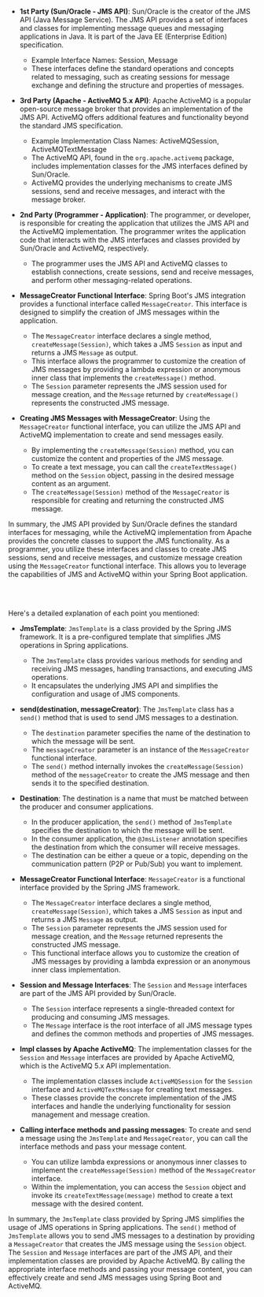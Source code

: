 
- **1st Party (Sun/Oracle - JMS API)**: Sun/Oracle is the creator of the JMS API (Java Message Service). The JMS API provides a set of interfaces and classes for implementing message queues and messaging applications in Java. It is part of the Java EE (Enterprise Edition) specification.
  - Example Interface Names: Session, Message
  - These interfaces define the standard operations and concepts related to messaging, such as creating sessions for message exchange and defining the structure and properties of messages.

- **3rd Party (Apache - ActiveMQ 5.x API)**: Apache ActiveMQ is a popular open-source message broker that provides an implementation of the JMS API. ActiveMQ offers additional features and functionality beyond the standard JMS specification.
  - Example Implementation Class Names: ActiveMQSession, ActiveMQTextMessage
  - The ActiveMQ API, found in the `org.apache.activemq` package, includes implementation classes for the JMS interfaces defined by Sun/Oracle.
  - ActiveMQ provides the underlying mechanisms to create JMS sessions, send and receive messages, and interact with the message broker.

- **2nd Party (Programmer - Application)**: The programmer, or developer, is responsible for creating the application that utilizes the JMS API and the ActiveMQ implementation. The programmer writes the application code that interacts with the JMS interfaces and classes provided by Sun/Oracle and ActiveMQ, respectively.
  - The programmer uses the JMS API and ActiveMQ classes to establish connections, create sessions, send and receive messages, and perform other messaging-related operations.

- **MessageCreator Functional Interface**: Spring Boot's JMS integration provides a functional interface called `MessageCreator`. This interface is designed to simplify the creation of JMS messages within the application.
  - The `MessageCreator` interface declares a single method, `createMessage(Session)`, which takes a JMS `Session` as input and returns a JMS `Message` as output.
  - This interface allows the programmer to customize the creation of JMS messages by providing a lambda expression or anonymous inner class that implements the `createMessage()` method.
  - The `Session` parameter represents the JMS session used for message creation, and the `Message` returned by `createMessage()` represents the constructed JMS message.

- **Creating JMS Messages with MessageCreator**: Using the `MessageCreator` functional interface, you can utilize the JMS API and ActiveMQ implementation to create and send messages easily.
  - By implementing the `createMessage(Session)` method, you can customize the content and properties of the JMS message.
  - To create a text message, you can call the `createTextMessage()` method on the `Session` object, passing in the desired message content as an argument.
  - The `createMessage(Session)` method of the `MessageCreator` is responsible for creating and returning the constructed JMS message.

In summary, the JMS API provided by Sun/Oracle defines the standard interfaces for messaging, while the ActiveMQ implementation from Apache provides the concrete classes to support the JMS functionality. As a programmer, you utilize these interfaces and classes to create JMS sessions, send and receive messages, and customize message creation using the `MessageCreator` functional interface. This allows you to leverage the capabilities of JMS and ActiveMQ within your Spring Boot application.

<br/>
<br/>

Here's a detailed explanation of each point you mentioned:

- **JmsTemplate**: `JmsTemplate` is a class provided by the Spring JMS framework. It is a pre-configured template that simplifies JMS operations in Spring applications.
  - The `JmsTemplate` class provides various methods for sending and receiving JMS messages, handling transactions, and executing JMS operations.
  - It encapsulates the underlying JMS API and simplifies the configuration and usage of JMS components.

- **send(destination, messageCreator)**: The `JmsTemplate` class has a `send()` method that is used to send JMS messages to a destination.
  - The `destination` parameter specifies the name of the destination to which the message will be sent.
  - The `messageCreator` parameter is an instance of the `MessageCreator` functional interface.
  - The `send()` method internally invokes the `createMessage(Session)` method of the `messageCreator` to create the JMS message and then sends it to the specified destination.

- **Destination**: The destination is a name that must be matched between the producer and consumer applications.
  - In the producer application, the `send()` method of `JmsTemplate` specifies the destination to which the message will be sent.
  - In the consumer application, the `@JmsListener` annotation specifies the destination from which the consumer will receive messages.
  - The destination can be either a queue or a topic, depending on the communication pattern (P2P or Pub/Sub) you want to implement.

- **MessageCreator Functional Interface**: `MessageCreator` is a functional interface provided by the Spring JMS framework.
  - The `MessageCreator` interface declares a single method, `createMessage(Session)`, which takes a JMS `Session` as input and returns a JMS `Message` as output.
  - The `Session` parameter represents the JMS session used for message creation, and the `Message` returned represents the constructed JMS message.
  - This functional interface allows you to customize the creation of JMS messages by providing a lambda expression or an anonymous inner class implementation.

- **Session and Message Interfaces**: The `Session` and `Message` interfaces are part of the JMS API provided by Sun/Oracle.
  - The `Session` interface represents a single-threaded context for producing and consuming JMS messages.
  - The `Message` interface is the root interface of all JMS message types and defines the common methods and properties of JMS messages.

- **Impl classes by Apache ActiveMQ**: The implementation classes for the `Session` and `Message` interfaces are provided by Apache ActiveMQ, which is the ActiveMQ 5.x API implementation.
  - The implementation classes include `ActiveMQSession` for the `Session` interface and `ActiveMQTextMessage` for creating text messages.
  - These classes provide the concrete implementation of the JMS interfaces and handle the underlying functionality for session management and message creation.

- **Calling interface methods and passing messages**: To create and send a message using the `JmsTemplate` and `MessageCreator`, you can call the interface methods and pass your message content.
  - You can utilize lambda expressions or anonymous inner classes to implement the `createMessage(Session)` method of the `MessageCreator` interface.
  - Within the implementation, you can access the `Session` object and invoke its `createTextMessage(message)` method to create a text message with the desired content.

In summary, the `JmsTemplate` class provided by Spring JMS simplifies the usage of JMS operations in Spring applications. The `send()` method of `JmsTemplate` allows you to send JMS messages to a destination by providing a `MessageCreator` that creates the JMS message using the `Session` object. The `Session` and `Message` interfaces are part of the JMS API, and their implementation classes are provided by Apache ActiveMQ. By calling the appropriate interface methods and passing your message content, you can effectively create and send JMS messages using Spring Boot and ActiveMQ.